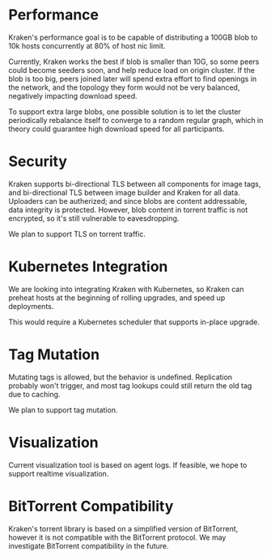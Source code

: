 # Performance

Kraken's performance goal is to be capable of distributing a 100GB blob to 10k hosts concurrently at
80% of host nic limit.

Currently, Kraken works the best if blob is smaller than 10G, so some peers could become seeders
soon, and help reduce load on origin cluster.
If the blob is too big, peers joined later will spend extra effort to find openings in the network,
and the topology they form would not be very balanced, negatively impacting download speed.

To support extra large blobs, one possible solution is to let the cluster periodically rebalance
itself to converge to a random regular graph, which in theory could guarantee high download speed
for all participants.

# Security

Kraken supports bi-directional TLS between all components for image tags, and bi-directional TLS
between image builder and Kraken for all data.
Uploaders can be autherized; and since blobs are content addressable, data integrity is protected.
However, blob content in torrent traffic is not encrypted, so it's still vulnerable to eavesdropping.

We plan to support TLS on torrent traffic.

# Kubernetes Integration

We are looking into integrating Kraken with Kubernetes, so Kraken can preheat hosts at the beginning
of rolling upgrades, and speed up deployments.

This would require a Kubernetes scheduler that supports in-place upgrade.

# Tag Mutation

Mutating tags is allowed, but the behavior is undefined. Replication probably won't trigger, and
most tag lookups could still return the old tag due to caching.

We plan to support tag mutation.

# Visualization

Current visualization tool is based on agent logs. If feasible, we hope to support realtime
visualization.

# BitTorrent Compatibility

Kraken's torrent library is based on a simplified version of BitTorrent, however it is not
compatible with the BitTorrent protocol. We may investigate BitTorrent compatibility in the future.

